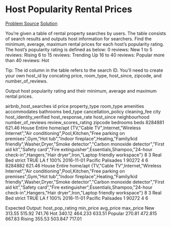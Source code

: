 # Host Popularity Rental Prices

[Problem Source](https://platform.stratascratch.com/coding/9632-host-popularity-rental-prices?code_type=1)
[Solution](solutions/007_host_popularity_rental_prices.sql)

You’re given a table of rental property searches by users. The table consists of search results and outputs host information for searchers. Find the minimum, average, maximum rental prices for each host’s popularity rating. The host’s popularity rating is defined as below:
0 reviews: New
1 to 5 reviews: Rising
6 to 15 reviews: Trending Up
16 to 40 reviews: Popular
more than 40 reviews: Hot

Tip: The id column in the table refers to the search ID. You'll need to create your own host_id by concating price, room_type, host_since, zipcode, and number_of_reviews.

Output host popularity rating and their minimum, average and maximum rental prices.

airbnb_host_searches
id price property_type room_type amenities accommodates bathrooms bed_type cancellation_policy cleaning_fee city host_identity_verified host_response_rate host_since neighbourhood number_of_reviews review_scores_rating zipcode bedrooms beds
8284881 621.46 House Entire home/apt {TV,"Cable TV",Internet,"Wireless Internet","Air conditioning",Pool,Kitchen,"Free parking on premises",Gym,"Hot tub","Indoor fireplace",Heating,"Family/kid friendly",Washer,Dryer,"Smoke detector","Carbon monoxide detector","First aid kit","Safety card","Fire extinguisher",Essentials,Shampoo,"24-hour check-in",Hangers,"Hair dryer",Iron,"Laptop friendly workspace"} 8 3 Real Bed strict TRUE LA f 100% 2016-11-01 Pacific Palisades 1 90272 4 6
8284882 621.46 House Entire home/apt {TV,"Cable TV",Internet,"Wireless Internet","Air conditioning",Pool,Kitchen,"Free parking on premises",Gym,"Hot tub","Indoor fireplace",Heating,"Family/kid friendly",Washer,Dryer,"Smoke detector","Carbon monoxide detector","First aid kit","Safety card","Fire extinguisher",Essentials,Shampoo,"24-hour check-in",Hangers,"Hair dryer",Iron,"Laptop friendly workspace"} 8 3 Real Bed strict TRUE LA f 100% 2016-11-01 Pacific Palisades 1 90272 4 6

Expected Output:
host_pop_rating min_price avg_price max_price
New 313.55 515.92 741.76
Hot 340.12 464.233 633.51
Popular 270.81 472.815 667.83
Rising 355.53 503.847 717.01
